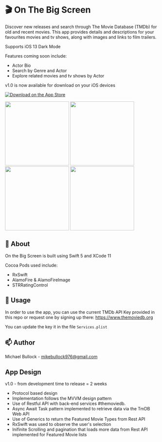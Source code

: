 # 
# 🎬 On The Big Screen

Discover new releases and search through The Movie Database (TMDb) for old and recent movies. This app provides details and descriptions for your favourites movies and tv shows, along with images and links to film trailers.

Supports iOS 13 Dark Mode

Features coming soon include:
- Actor Bio
- Search by Genre and Actor
- Explore related movies and tv shows by Actor

v1.0 is now available for download on your iOS devices 


[![Download on the App Store](http://linkmaker.itunes.apple.com/assets/shared/badges/en-gb/appstore-lrg.svg)](https://apps.apple.com/us/app/on-the-big-screen/id1512929950?ls=1)


<p>
  <img src="https://user-images.githubusercontent.com/63581689/81798327-d0495d00-9507-11ea-9cd0-e3fc1c0f86fe.png" width="210">
  
  <img src="https://user-images.githubusercontent.com/63581689/81798363-dd664c00-9507-11ea-89cd-f780b264124b.png" width="210">

  <img src="https://user-images.githubusercontent.com/63581689/81798412-ece59500-9507-11ea-824a-a22a856f7b71.png" width="210">

  <img src="https://user-images.githubusercontent.com/63581689/81798450-f7079380-9507-11ea-9961-9daa0f6b30c8.png" width="210">
</p>

## 🔎 About

On the Big Screen is built using Swift 5 and XCode 11

Cocoa Pods used include:

- RxSwift
- AlamoFire & AlamoFireImage
- STRRatingControl

## 🔧 Usage

In order to use the app, you can use the current TMDb API Key provided in this repo or request one by signing up there:
https://www.themoviedb.org

You can update the key it in the file `Services.plist`

## 📫 Author

Michael Bullock - <mikebullock976@gmail.com>


## App Design

v1.0 - from development time to release = 2 weeks

- Protocol based design 
- Implementation follows the MVVM design pattern
- Use of Restful API with back-end services #themoviedb.
- Async Await Task pattern implemented to retrieve data via the TmDB Web API
- Use of Generics to return the Featured Movie Types from Rest API
- RxSwift was used to observe the user's selection
- Inifinite Scrolling and pagination that loads more data from Rest API implemented for Featured Movie lists


